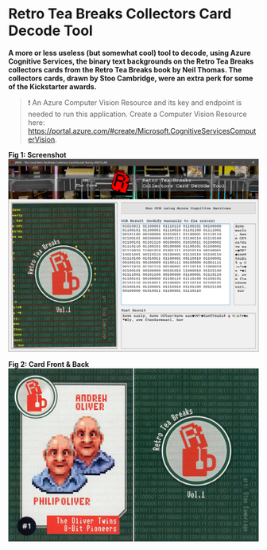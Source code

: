# Retro Tea Breaks Collectors Card Decode Tool

**A more or less useless (but somewhat cool) tool to decode, using Azure Cognitive Services, the binary text backgrounds on the Retro Tea Breaks collectors cards from the Retro Tea Breaks book by Neil Thomas. The collectors cards, drawn by Stoo Cambridge, were an extra perk for some of the Kickstarter awards.**

> ❗ An Azure Computer Vision Resource and its key and endpoint is needed to run this application. Create a Computer Vision Resource here: https://portal.azure.com/#create/Microsoft.CognitiveServicesComputerVision.

**Fig 1: Screenshot**
![](Screenshots\01-preview.png)

**Fig 2: Card Front & Back**
![](Screenshots\00-Card-Combined.jpg)
